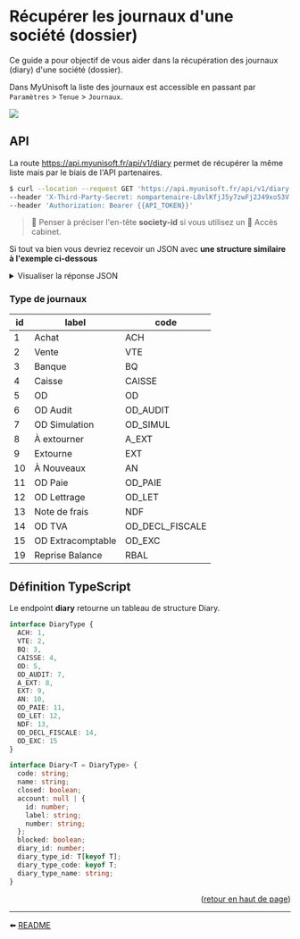 <span id="readme-top"></span>

# Récupérer les journaux d'une société (dossier)
Ce guide a pour objectif de vous aider dans la récupération des journaux (diary) d'une société (dossier).

Dans MyUnisoft la liste des journaux est accessible en passant par `Paramètres` > `Tenue` > `Journaux`.

![](./images/liste_journaux.PNG)

## API

La route https://api.myunisoft.fr/api/v1/diary permet de récupérer la même liste mais par le biais de l'API partenaires.

```bash
$ curl --location --request GET 'https://api.myunisoft.fr/api/v1/diary' \
--header 'X-Third-Party-Secret: nompartenaire-L8vlKfjJ5y7zwFj2J49xo53V' \
--header 'Authorization: Bearer {{API_TOKEN}}'
```

> 👀 Penser à préciser l'en-tête **society-id** si vous utilisez un 🔹 Accès cabinet.

Si tout va bien vous devriez recevoir un JSON avec **une structure similaire à l'exemple ci-dessous**

<details>
<summary>Visualiser la réponse JSON</summary>

```json
[
    {
        "code": "01",
        "name": "JOURNAL D'ACHATS",
        "account": null,
        "blocked": false,
        "diary_id": 32169,
        "diary_type_id": 1,
        "diary_type_code": "ACH",
        "diary_type_name": "Achat"
    },
    {
        "code": "02",
        "name": "JOURNAL DE VENTES",
        "account": null,
        "blocked": false,
        "diary_id": 32170,
        "diary_type_id": 2,
        "diary_type_code": "VTE",
        "diary_type_name": "Vente"
    },
    {
        "code": "03",
        "name": "JOURNAL D'ACHATS BIS",
        "account": null,
        "blocked": false,
        "diary_id": 32171,
        "diary_type_id": 1,
        "diary_type_code": "ACH",
        "diary_type_name": "Achat"
    },
    {
        "code": "09",
        "name": "JOURNAL NDF",
        "account": null,
        "blocked": false,
        "diary_id": 32172,
        "diary_type_id": 13,
        "diary_type_code": "NDF",
        "diary_type_name": "Note de frais"
    },
    {
        "code": "15",
        "name": "JOURNAL BANQUE",
        "account": {
            "id": 1180244,
            "label": "BANQUES",
            "number": "512000"
        },
        "blocked": false,
        "diary_id": 32173,
        "diary_type_id": 3,
        "diary_type_code": "BQ",
        "diary_type_name": "Banque"
    },
    {
        "code": "18",
        "name": "JOURNAL DE CAISSE",
        "account": null,
        "blocked": false,
        "diary_id": 32174,
        "diary_type_id": 4,
        "diary_type_code": "CAISSE",
        "diary_type_name": "Caisse"
    },
    {
        "code": "20",
        "name": "JOURNAL D' OD",
        "account": null,
        "blocked": false,
        "diary_id": 32175,
        "diary_type_id": 5,
        "diary_type_code": "OD",
        "diary_type_name": "OD"
    },
    {
        "code": "21",
        "name": "JOURNAL  SITUATIONS",
        "account": null,
        "blocked": false,
        "diary_id": 32176,
        "diary_type_id": 7,
        "diary_type_code": "OD_SIMUL",
        "diary_type_name": "OD Simulation"
    },
    {
        "code": "30",
        "name": "JOURNAL DE PAIE",
        "account": null,
        "blocked": false,
        "diary_id": 32177,
        "diary_type_id": 11,
        "diary_type_code": "OD_PAIE",
        "diary_type_name": "OD Paie"
    },
    {
        "code": "40",
        "name": "JOURNAL AN",
        "account": null,
        "blocked": false,
        "diary_id": 32178,
        "diary_type_id": 10,
        "diary_type_code": "AN",
        "diary_type_name": "À Nouveaux"
    },
    {
        "code": "50",
        "name": "JOURNAL OD DECL FISCALE",
        "account": null,
        "blocked": false,
        "diary_id": 32179,
        "diary_type_id": 14,
        "diary_type_code": "OD_DECL_FISCALE",
        "diary_type_name": "OD TVA"
    },
    {
        "code": "60",
        "name": "JOURNAL OD LETTRAGE",
        "account": null,
        "blocked": false,
        "diary_id": 32180,
        "diary_type_id": 12,
        "diary_type_code": "OD_LET",
        "diary_type_name": "OD Lettrage"
    },
    {
        "code": "98",
        "name": "JOURNAL A EXTOURNER",
        "account": null,
        "blocked": false,
        "diary_id": 32181,
        "diary_type_id": 8,
        "diary_type_code": "A_EXT",
        "diary_type_name": "À extourner"
    },
    {
        "code": "99",
        "name": "JOURNAL EXTOURNE",
        "account": null,
        "blocked": false,
        "diary_id": 32182,
        "diary_type_id": 9,
        "diary_type_code": "EXT",
        "diary_type_name": "Extourne"
    },
    {
        "code": "CT",
        "name": "Compte chèque",
        "account": null,
        "blocked": true,
        "diary_id": 37440,
        "diary_type_id": null,
        "diary_type_code": "",
        "diary_type_name": ""
    }
]
```
</details>

### Type de journaux

| id | label | code |
| --- | --- | --- |
| 1 | Achat | ACH |
| 2 | Vente | VTE |
| 3 | Banque | BQ |
| 4 | Caisse | CAISSE |
| 5 | OD | OD |
| 6 | OD Audit | OD_AUDIT |
| 7 | OD Simulation | OD_SIMUL |
| 8 | À extourner | A_EXT |
| 9 | Extourne | EXT |
| 10 | À Nouveaux | AN |
| 11 | OD Paie | OD_PAIE |
| 12 | OD Lettrage | OD_LET |
| 13 | Note de frais | NDF |
| 14 | OD TVA | OD_DECL_FISCALE |
| 15 | OD Extracomptable | OD_EXC |
| 19 | Reprise Balance | RBAL |

## Définition TypeScript

Le endpoint **diary** retourne un tableau de structure Diary.

```ts
interface DiaryType {
  ACH: 1,
  VTE: 2,
  BQ: 3,
  CAISSE: 4,
  OD: 5,
  OD_AUDIT: 7,
  A_EXT: 8,
  EXT: 9,
  AN: 10,
  OD_PAIE: 11,
  OD_LET: 12,
  NDF: 13,
  OD_DECL_FISCALE: 14,
  OD_EXC: 15
}

interface Diary<T = DiaryType> {
  code: string;
  name: string;
  closed: boolean;
  account: null | {
    id: number;
    label: string;
    number: string;
  };
  blocked: boolean;
  diary_id: number;
  diary_type_id: T[keyof T];
  diary_type_code: keyof T;
  diary_type_name: string;
}
```

<p align="right">(<a href="#readme-top">retour en haut de page</a>)</p>

---

⬅️ [README](../README.md)
